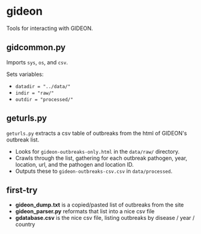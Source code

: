 gideon
======

Tools for interacting with GIDEON.

gidcommon.py
------------

Imports `sys`, `os`, and `csv`.

Sets variables:

- `datadir = "../data/"`
- `indir = "raw/"`
- `outdir = "processed/"`

geturls.py
----------

`geturls.py` extracts a csv table of outbreaks from the html of GIDEON's outbreak list.

- Looks for `gideon-outbreaks-only.html` in the `data/raw/` directory.
- Crawls through the list, gathering for each outbreak pathogen, year, location, url, and the pathogen and location ID.
- Outputs these to `gideon-outbreaks-csv.csv` in `data/processed`.

first-try
---------

- **gideon_dump.txt** is a copied/pasted list of outbreaks from the site
- **gideon_parser.py** reformats that list into a nice csv file
- **gdatabase.csv** is the nice csv file, listing outbreaks by disease / year / country
